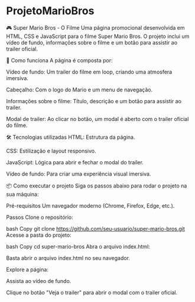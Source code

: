 # ProjetoMarioBros

🎮 Super Mario Bros - O Filme
Uma página promocional desenvolvida em HTML, CSS e JavaScript para o filme Super Mario Bros. O projeto inclui um vídeo de fundo, informações sobre o filme e um botão para assistir ao trailer oficial.

🚀 Como funciona
A página é composta por:

Vídeo de fundo: Um trailer do filme em loop, criando uma atmosfera imersiva.

Cabeçalho: Com o logo do Mario e um menu de navegação.

Informações sobre o filme: Título, descrição e um botão para assistir ao trailer.

Modal de trailer: Ao clicar no botão, um modal é aberto com o trailer oficial do filme.

🛠️ Tecnologias utilizadas
HTML: Estrutura da página.

CSS: Estilização e layout responsivo.

JavaScript: Lógica para abrir e fechar o modal do trailer.

Vídeo de fundo: Para criar uma experiência visual imersiva.

📦 Como executar o projeto
Siga os passos abaixo para rodar o projeto na sua máquina:

Pré-requisitos
Um navegador moderno (Chrome, Firefox, Edge, etc.).

Passos
Clone o repositório:

bash
Copy
git clone https://github.com/seu-usuario/super-mario-bros.git
Acesse a pasta do projeto:

bash
Copy
cd super-mario-bros
Abra o arquivo index.html:

Basta abrir o arquivo index.html no seu navegador.

Explore a página:

Assista ao vídeo de fundo.

Clique no botão "Veja o trailer" para abrir o modal com o trailer oficial.

